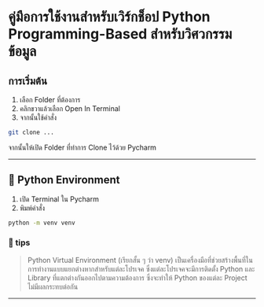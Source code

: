 # คู่มือการใช้งานสำหรับเวิร์กช็อป Python Programming-Based สำหรับวิศวกรรมข้อมูล

##  การเริ่มต้น

1. เลือก Folder ที่ต้องการ 
2. คลิกขวาแล้วเลือก Open In Terminal
3. จากนั้นใช้คำสั่ง

~~~bash
git clone ...
~~~
จากนั้นให้เปิด Folder ที่ทำการ Clone ไว้ด้วย Pycharm

---
## 🐍 Python Environment
1. เปิด Terminal ใน Pycharm
2. พิมพ์คำสั่ง 

~~~bash
python -m venv venv
~~~
### 💁 tips 
> Python Virtual Environment (เรียกสั้น ๆ ว่า venv) เป็นเครื่องมือที่ช่วยสร้างพื้นที่ในการทำงานแบบแยกต่างหากสำหรับแต่ละโปรเจค ซึ่งแต่ละโปรเจคจะมีการติดตั้ง Python และ Library ที่แตกต่างกันออกไปตามความต้องการ ซึ่งจะทำให้ Python ของแต่ละ Project ไม่มีผลกระทบต่อกัน

---
